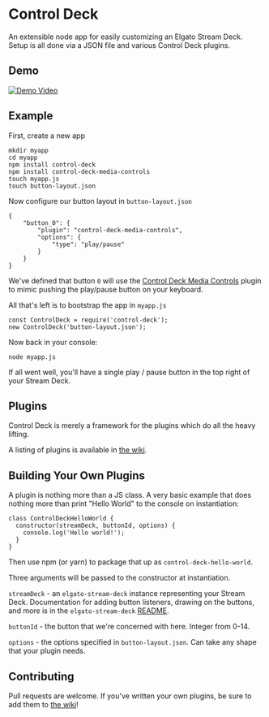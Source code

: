 # Control Deck

An extensible node app for easily customizing an Elgato Stream Deck. Setup is all done via a JSON file and various Control Deck plugins.

## Demo

[![Demo Video](https://monosnap.com/image/S9jB6PXMjGzFdWk8m3cffTyCA58DEX.png)](https://www.youtube.com/watch?v=GSKKFIf7Y98)

## Example

First, create a new app

```
mkdir myapp
cd myapp
npm install control-deck
npm install control-deck-media-controls
touch myapp.js
touch button-layout.json
```

Now configure our button layout in `button-layout.json`

```
{
	"button_0": {
		"plugin": "control-deck-media-controls",
		"options": {
			"type": "play/pause"
		}
	}
}
```

We've defined that button `0` will use the [Control Deck Media Controls](https://github.com/danielmurphy/control-deck-media-controls) plugin to mimic pushing the play/pause button on your keyboard.

All that's left is to bootstrap the app in `myapp.js`

```
const ControlDeck = require('control-deck');
new ControlDeck('button-layout.json');
```

Now back in your console:

```
node myapp.js
```

If all went well, you'll have a single play / pause button in the top right of your Stream Deck.

## Plugins

Control Deck is merely a framework for the plugins which do all the heavy lifting.

A listing of plugins is available in [the wiki](https://github.com/danielmurphy/control-deck/wiki/Plugins).

## Building Your Own Plugins

A plugin is nothing more than a JS class. A very basic example that does nothing more than print "Hello World" to the console on instantiation:

```
class ControlDeckHelloWorld {
  constructor(streamDeck, buttonId, options) {
    console.log('Hello world!');
  }
}
```

Then use npm (or yarn) to package that up as `control-deck-hello-world`.

Three arguments will be passed to the constructor at instantiation.

`streamDeck` - an `elgato-stream-deck` instance representing your Stream Deck. Documentation for adding button listeners, drawing on the buttons, and more is in the `elgato-stream-deck` [README](https://github.com/Lange/node-elgato-stream-deck).

`buttonId` - the button that we're concerned with here. Integer from 0-14.

`options` - the options specified in `button-layout.json`. Can take any shape that your plugin needs.

## Contributing

Pull requests are welcome. If you've written your own plugins, be sure to add them to [the wiki](https://github.com/danielmurphy/control-deck/wiki/Plugins)!
